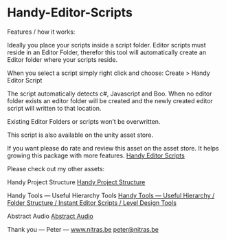 # Handy-Editor-Scripts
Features / how it works:

Ideally you place your scripts inside a script folder.
Editor scripts must reside in an Editor Folder, therefor
this tool will automatically create an Editor folder where
your scripts reside.

When you select a script simply right click and choose:
Create > Handy Editor Script

The script automatically detects c#, Javascript and Boo.
When no editor folder exists an editor folder will be created
and the newly created editor script will written
to that location.

Existing Editor Folders or scripts won’t be overwritten.

This script is also available on the unity asset store.

If you want please do rate and review this asset on
the asset store. It helps growing this package with more features.
<a href="https://www.assetstore.unity3d.com/#!/content/68123?aid=1101lGsM">Handy Editor Scripts</a>

Please check out my other assets:

Handy Project Structure
<a href="https://www.assetstore.unity3d.com/#!/content/68040?aid=1101lGsM">Handy Project Structure</a>

Handy Tools — Useful Hierarchy Tools
<a href="https://www.assetstore.unity3d.com/#!/content/44724?aid=1101lGsM">Handy Tools — Useful Hierarchy / Folder Structure / Instant Editor Scripts / Level Design Tools</a>

Abstract Audio
<a href="https://www.assetstore.unity3d.com/#!/content/49894?aid=1101lGsM">Abstract Audio</a>

Thank you — Peter —
www.nitras.be
peter@nitras.be
